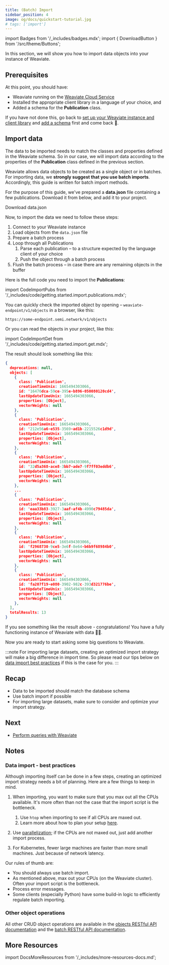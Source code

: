 ```yaml
---
title: (Batch) Import
sidebar_position: 4
image: og/docs/quickstart-tutorial.jpg
# tags: ['import']
---
```

import Badges from '/_includes/badges.mdx';
import { DownloadButton } from '/src/theme/Buttons';

<Badges/>

In this section, we will show you how to import data objects into your instance of Weaviate.

## Prerequisites 

At this point, you should have: 
- Weaviate running on the [Weaviate Cloud Service](https://console.semi.technology)
- Installed the appropriate client library in a language of your choice, and
- Added a schema for the **Publication** class.

If you have not done this, go back to [set up your Weaviate instance and client library](./installation.md) and [add a schema](./schema.md) first and come back 🙂.

## Import data

The data to be imported needs to match the classes and properties defined in the Weaviate schema. So in our case, we will import data according to the properties of the **Publication** class defined in the previous section.

Weaviate allows data objects to be created as a single object or in batches. For importing data, we **strongly suggest that you use batch imports**. Accordingly, this guide is written for batch import methods.

For the purpose of this guide, we've prepared a **data.json** file containing a few publications. Download it from below, and add it to your project.

<p>
  <DownloadButton link="/downloads/quickstart/data.json">Download data.json</DownloadButton>
</p>

Now, to import the data we need to follow these steps:

1. Connect to your Weaviate instance
1. Load objects from the `data.json` file
1. Prepare a batch process
1. Loop through all Publications
    1. Parse each publication – to a structure expected by the language client of your choice
    1. Push the object through a batch process
1. Flush the batch process – in case there are any remaining objects in the buffer

Here is the full code you need to import the **Publications**:

import CodeImportPubs from '/_includes/code/getting.started.import.publications.mdx';

<CodeImportPubs />

You can quickly check the imported object by opening – `weaviate-endpoint/v1/objects` in a browser, like this:

```
https://some-endpoint.semi.network/v1/objects
```

Or you can read the objects in your project, like this:

import CodeImportGet from '/_includes/code/getting.started.import.get.mdx';

<CodeImportGet />

The result should look something like this:

```json
{
  deprecations: null,
  objects: [
    {
      class: 'Publication',
      creationTimeUnix: 1665494303066,
      id: '16476dca-59ce-395e-b896-050080120cd4',
      lastUpdateTimeUnix: 1665494303066,
      properties: [Object],
      vectorWeights: null
    },
    {
      class: 'Publication',
      creationTimeUnix: 1665494303066,
      id: '212e56a6-e535-3569-ad1b-2215526c1d9d',
      lastUpdateTimeUnix: 1665494303066,
      properties: [Object],
      vectorWeights: null
    },
    {
      class: 'Publication',
      creationTimeUnix: 1665494303066,
      id: '32d5a368-ace8-3bb7-ade7-9f7ff03eddb6',
      lastUpdateTimeUnix: 1665494303066,
      properties: [Object],
      vectorWeights: null
    },
    ...
    {
      class: 'Publication',
      creationTimeUnix: 1665494303066,
      id: 'eaa33b83-3927-3aaf-af4b-4990c79485da',
      lastUpdateTimeUnix: 1665494303066,
      properties: [Object],
      vectorWeights: null
    },
    {
      class: 'Publication',
      creationTimeUnix: 1665494303066,
      id: 'f2968730-9ce5-3e6f-8e64-b6b9f68984b0',
      lastUpdateTimeUnix: 1665494303066,
      properties: [Object],
      vectorWeights: null
    },
    {
      class: 'Publication',
      creationTimeUnix: 1665494303066,
      id: 'fa207f19-e080-3902-982c-393d321776be',
      lastUpdateTimeUnix: 1665494303066,
      properties: [Object],
      vectorWeights: null
    },
  ],
  totalResults: 13
}
```

If you see something like the result above - congratulations! You have a fully functioning instance of Weaviate with data 🚀🎉. 

Now you are ready to start asking some big questions to Weaviate.

:::note
For importing large datasets, creating an optimized import strategy will make a big difference in import time. So please read our tips below on [data import best practices](#data-import---best-practices) if this is the case for you.
:::

## Recap

* Data to be imported should match the database schema
* Use batch import if possible
* For importing large datasets, make sure to consider and optimize your import strategy.

## Next

- [Perform queries with Weaviate](./query.html)

## Notes

### Data import - best practices

Although importing itself can be done in a few steps, creating an optimized import strategy needs a bit of planning. Here are a few things to keep in mind.

1. When importing, you want to make sure that you max out all the CPUs available. It's more often than not the case that the import script is the bottleneck.

    1. Use `htop` when importing to see if all CPUs are maxed out.
    1. Learn more about how to plan your setup [here](./installation.html#running-weaviate-yourself).

1. Use [parallelization](https://www.computerhope.com/jargon/p/parallelization.htm#:~:text=Parallelization%20is%20the%20act%20of,the%20next%2C%20then%20the%20next.); if the CPUs are not maxed out, just add another import process.
1. For Kubernetes, fewer large machines are faster than more small machines. Just because of network latency.

Our rules of thumb are:
* You should always use batch import.
* As mentioned above, max out your CPUs (on the Weaviate cluster). Often your import script is the bottleneck.
* Process error messages.
* Some clients (especially Python) have some build-in logic to efficiently regulate batch importing.

### Other object operations

All other CRUD object operations are available in the [objects RESTful API documentation](../restful-api-references/objects.html) and the [batch RESTful API documentation](../restful-api-references/batch.html).

## More Resources

import DocsMoreResources from '/_includes/more-resources-docs.md';

<DocsMoreResources />
